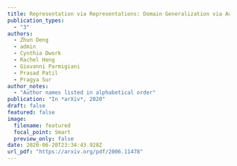 ```yaml
---
title: Representation via Representations: Domain Generalization via Adversarially Learned Invariant Representations
publication_types:
  - "3"
authors:
  - Zhun Deng
  - admin
  - Cynthia Dwork
  - Rachel Hong
  - Giovanni Parmigiani
  - Prasad Patil
  - Pragya Sur
author_notes:
  - "Author names listed in alphabetical order"
publication: "In *arXiv*, 2020"
draft: false
featured: false
image:
  filename: featured
  focal_point: Smart
  preview_only: false
date: 2020-06-20T23:34:43.928Z
url_pdf: "https://arxiv.org/pdf/2006.11478"
---
```

